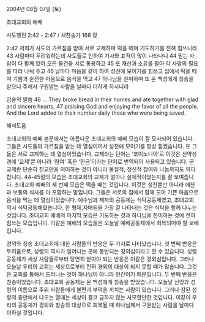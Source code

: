 2004년 08월 07일 (토)

초대교회의 예배



사도행전 2:42 - 2:47 / 새찬송가 168 장


2:42 저희가 사도의 가르침을 받아 서로 교제하며 떡을 떼며 기도하기를 전혀 힘쓰니라 
43 사람마다 두려워하는데 사도들로 인하여 기사와 표적이 많이 나타나니 
44 믿는 사람이 다 함께 있어 모든 물건을 서로 통용하고 
45 또 재산과 소유를 팔아 각 사람의 필요를 따라 나눠 주고 
46 날마다 마음을 같이 하여 성전에 모이기를 힘쓰고 집에서 떡을 떼며 기쁨과 순전한 마음으로 음식을 먹고 
47 하나님을 찬미하며 또 온 백성에게 칭송을 받으니 주께서 구원받는 사람을 날마다 더하게 하시니라 

입술의 말씀 
46 … They broke bread in their homes and ate together with glad and sincere hearts, 47 praising God and enjoying the favor of all the people. And the Lord added to their number daily those who were being saved.

해석도움





초대교회의 예배 
본문에서는 아름다운 초대교회의 예배 모습이 잘 묘사되어 있습니다. 그들은 사도들의 가르침을 받는 데 열심이어서 성전에 모이기를 항상 힘썼습니다. 또 그들은 서로 교제하는 데 열심이었습니다. 교제라는 단어는 ‘코이노니아’로 이것은 신약성경에 ‘교제’뿐 아니라 ‘참여’ 혹은 ‘헌금’이라는 단어로 번역되어 사용되고 있습니다. 곧 교제란 단순히 친교만을 의미하는 것이 아니라 물질적, 정신적 참여와 나눔까지도 의미합니다. 44-45절의 모습은 초대교회의 교제가 얼마나 실제적이었는지를 잘 보여줍니다. 초대교회 예배의 세 번째 모습은 떡을 떼는 것입니다. 이것은 성찬뿐만 아니라 애찬과 보통의 식사를 다 포함하는 말입니다. 그들은 서로의 집에서 함께 모여 기쁜 마음으로 음식을 먹는 데 열심이었습니다. 예수님과 제자의 공동체는 식탁공동체였고, 초대교회 역시 식탁공동체였습니다. 한 형제,자매됨을 가장 잘 나타내는 것은 식탁을 함께 나누는 것입니다. 초대교회 예배의 마지막 모습은 기도하는 것과 하나님을 찬미하는 것에 전혀 힘쓰는 모습입니다. 이같은 예배의 모습들은 오늘날 예배공동체에서 회복되어야 할 보배입니다. 

경외와 칭송 
초대교회에 대한 사람들의 반응은 두 가지로 나타났습니다. 첫 번째 반응은 두려움으로, 성령의 역사가 일어나는 곳에 동반되는 경외심이라고 할 수 있습니다. 성령공동체가 세상 사람들로부터 당연히 받아야 되는 반응은 이같은 경외심입니다. 그러나 오늘날 우리의 교회는 세상으로부터 전혀 경외의 대상이 되지 못할 때가 많습니다. 그것은 교회를 통해서 드러나는 것이 하나님이 아니라 인간이기 때문입니다. 두 번째 반응은 칭송이었습니다. 초대교회 공동체는 온 백성에게 칭송을 받았습니다. 오늘날 신앙과 성령의 이름으로 주위 사람들에게 불편과 부덕을 끼치는 사람이 있습니다. 그러나 참된 성령의 충만에서 나오는 열매는 세상이 결코 금하지 않는 사모할만한 것입니다. 이같이 우리의 공동체가 경외와 칭송의 대상으로 회복될 때 하나님께서 구원받는 사람을 날마다 더하실 것입니다.